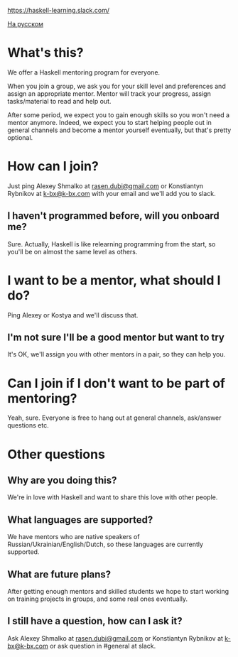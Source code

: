 https://haskell-learning.slack.com/

[На русском](https://github.com/haskell-learning-group/haskell-learning-group/blob/master/README.ru.md)

# What's this?
We offer a Haskell mentoring program for everyone.

When you join a group, we ask you for your skill level and preferences and assign an appropriate mentor. Mentor will track your progress, assign tasks/material to read and help out.

After some period, we expect you to gain enough skills so you won't need a mentor anymore. Indeed, we expect you to start helping people out in general channels and become a mentor yourself eventually, but that's pretty optional.

# How can I join?
Just ping Alexey Shmalko at <rasen.dubi@gmail.com> or Konstiantyn Rybnikov at <k-bx@k-bx.com> with your email and we'll add you to slack.

## I haven't programmed before, will you onboard me?
Sure. Actually, Haskell is like relearning programming from the start, so you'll be on almost the same level as others.

# I want to be a mentor, what should I do?
Ping Alexey or Kostya and we'll discuss that.

## I'm not sure I'll be a good mentor but want to try
It's OK, we'll assign you with other mentors in a pair, so they can help you.

# Can I join if I don't want to be part of mentoring?
Yeah, sure. Everyone is free to hang out at general channels, ask/answer questions etc.

# Other questions
## Why are you doing this?
We're in love with Haskell and want to share this love with other people.

## What languages are supported?
We have mentors who are native speakers of Russian/Ukrainian/English/Dutch, so these languages are currently supported.

## What are future plans?
After getting enough mentors and skilled students we hope to start working on training projects in groups, and some real ones eventually.

## I still have a question, how can I ask it?
Ask Alexey Shmalko at <rasen.dubi@gmail.com> or Konstiantyn Rybnikov at <k-bx@k-bx.com> or ask question in #general at slack.
